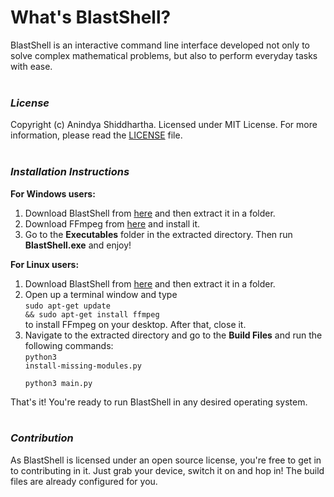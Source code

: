 # **What's BlastShell?**
BlastShell is an interactive command line interface developed not only to solve complex mathematical problems, but also to perform everyday tasks with ease.
<br><br>

### **_License_**
Copyright (c) Anindya Shiddhartha. Licensed under MIT License. For more information, please read the [LICENSE](LICENSE) file.
<br><br>

### **_Installation Instructions_**

**For Windows users:**
 1. Download BlastShell from [here](https://github.com/shiddharth/BlastShell/archive/master.zip) and then extract it in a folder.
 2. Download FFmpeg from [here](https://ffmpeg.org/download.html) and install it.
 3. Go to the **Executables** folder in the extracted directory. Then run **BlastShell.exe** and enjoy!

**For Linux users:**
 1. Download BlastShell from [here](https://github.com/shiddharth/BlastShell/archive/master.zip) and then extract it in a folder.
 2. Open up a terminal window and type <br><code>sudo apt-get update && sudo apt-get install ffmpeg</code><br> to install FFmpeg on your desktop. After that, close it.
 3. Navigate to the extracted directory and go to the **Build Files** and run the following commands:<br>
 <code>python3 install-missing-modules.py<br><br>python3 main.py</code>

That's it! You're ready to run BlastShell in any desired operating system.
<br><br>

### **_Contribution_**
As BlastShell is licensed under an open source license, you're free to get in to contributing
in it. Just grab your device, switch it on and hop in! The build files are already configured for you.